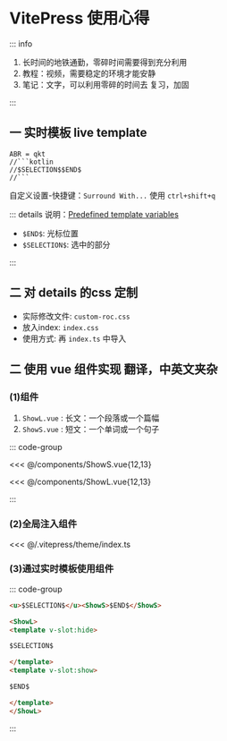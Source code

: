 # VitePress 使用心得

::: info

1. 长时间的地铁通勤，零碎时间需要得到充分利用
2. 教程：视频，需要稳定的环境才能安静
3. 笔记：文字，可以利用零碎的时间去 复习，加固

:::

## 一 实时模板 live template

```shell
ABR = qkt
//```kotlin
//$SELECTION$$END$
//```
```

自定义设置-快捷键：`Surround With...` 使用 `ctrl+shift+q`

::: details 说明：[Predefined template variables](https://www.jetbrains.com/help/idea/template-variables.html#pdtv)

- `$END$`: 光标位置
- `$SELECTION$`: 选中的部分

:::

## 二 对 details 的css 定制

- 实际修改文件: `custom-roc.css` 
- 放入index: `index.css`
- 使用方式: 再 `index.ts` 中导入

## 二 使用 vue 组件实现 翻译，中英文夹杂

### (1)组件

1. `ShowL.vue` : 长文：一个段落或一个篇幅
2. `ShowS.vue` : 短文：一个单词或一个句子

::: code-group

<<< @/components/ShowS.vue{12,13}

<<< @/components/ShowL.vue{12,13}

:::

### (2)全局注入组件

<<< @/.vitepress/theme/index.ts

### (3)通过实时模板使用组件

::: code-group

```html [ABR = ashow]
<u>$SELECTION$</u><ShowS>$END$</ShowS>
```

```html [ABR = zshow]
<ShowL>
<template v-slot:hide>

$SELECTION$

</template>
<template v-slot:show>

$END$

</template>
</ShowL>
```
:::
